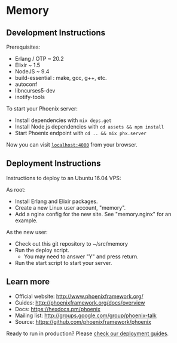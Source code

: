 # Memory

## Development Instructions

Prerequisites:

 * Erlang / OTP ~ 20.2
 * Elixir ~ 1.5
 * NodeJS ~ 9.4
 * build-essential : make, gcc, g++, etc.
 * autoconf
 * libncurses5-dev
 * inotify-tools

To start your Phoenix server:

 * Install dependencies with `mix deps.get`
 * Install Node.js dependencies with `cd assets && npm install`
 * Start Phoenix endpoint with `cd .. && mix phx.server`

Now you can visit [`localhost:4000`](http://localhost:4000) from your browser.

## Deployment Instructions

Instructions to deploy to an Ubuntu 16.04 VPS:

As root:

 * Install Erlang and Elixir packages.
 * Create a new Linux user account, "memory".
 * Add a nginx config for the new site. See "memory.nginx" for an example.

As the new user:

 * Check out this git repository to ~/src/memory
 * Run the deploy script.
   * You may need to answer "Y" and press return.
 * Run the start script to start your server.

## Learn more

  * Official website: http://www.phoenixframework.org/
  * Guides: http://phoenixframework.org/docs/overview
  * Docs: https://hexdocs.pm/phoenix
  * Mailing list: http://groups.google.com/group/phoenix-talk
  * Source: https://github.com/phoenixframework/phoenix

Ready to run in production? Please
[check our deployment guides](http://www.phoenixframework.org/docs/deployment).

